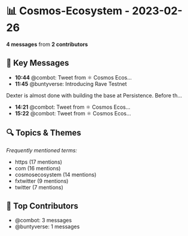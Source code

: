 # 📊 Cosmos-Ecosystem - 2023-02-26
**4 messages** from **2 contributors**

## 💬 Key Messages
- **10:44** @combot: [‌‌‌‌‎⁠](https://twitter.com/CosmosEcosystem/status/1629794459863924737)Tweet from ⚛️ Cosmos Ecos...
- **11:45** @buntyverse: Introducing Rave Testnet 

Dexter is almost done with building the base at Persistence. Before th...
- **14:21** @combot: [‌‌‌‌‎⁠](https://twitter.com/CosmosEcosystem/status/1629849126237003776)Tweet from ⚛️ Cosmos Ecos...
- **15:22** @combot: [‌‌‌‌‎⁠](https://twitter.com/CosmosEcosystem/status/1629864379742302208)Tweet from ⚛️ Cosmos Ecos...

## 🔍 Topics & Themes
*Frequently mentioned terms:*
- https (17 mentions)
- com (16 mentions)
- cosmosecosystem (14 mentions)
- fxtwitter (9 mentions)
- twitter (7 mentions)

## 👥 Top Contributors
- @combot: 3 messages
- @buntyverse: 1 messages